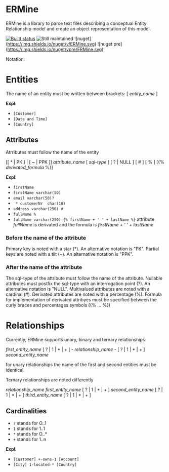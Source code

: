 # ERMine
ERMine is a library to parse text files describing a conceptual Entity Relationship model and create an object representation of this model.

[![Build status](https://ci.appveyor.com/api/projects/status/037mxfssp1fr0y4r?svg=true)](https://ci.appveyor.com/project/CdricLCharlier/ermine) 
![Still maintained](https://img.shields.io/maintenance/yes/2016.svg)
![nuget] (https://img.shields.io/nuget/v/ERMine.svg) 
![nuget pre] (https://img.shields.io/nuget/vpre/ERMine.svg)

Notation:
# Entities
The name of an entity must be written between brackets:
[ *entity_name* ]

**Expl:**

* ``` [Customer] ```
* ``` [Date and Time] ```
* ``` [Country] ```

## Attributes 

Atrributes must follow the name of the entity

[[ * | PK ] | [ ~ | PPK ]] *attribute_name* [ *sql-type* ] [ ? | NULL ] [ # ] [ % ] [{% *derivated_formula* %}]

**Expl:**

* ``` firstName ```
* ``` firstName varchar(50) ```
* ``` email varchar(50)? ```
* ``` * customerNr  char(10)```
* ``` address varchar(250) # ```
* ``` fullName % ```
* ``` fullName varchar(250) {% firstName + ' ' + lastName %} ``` attribute *fullName* is derivated and the formula is *firstName + ' ' + lastName*

### Before the name of the attribute
Primary key is noted with a star (*). An alternative notation is "PK".
Partial keys are noted with a tilt (~). An alternative notation is "PPK".
### After the name of the attribute
The sql-type of the attribute must follow the name of the attribute.
Nullable attributes must postfix the sql-type with an interrogation point (?). An alternative notation is "NULL".
Multivalued attributes are noted with a cardinal (#).
Derivated attributes are noted with a percentage (%).
Formula for implementation of derivated attribyes must be specified between the curly braces and percentages symbols ({% ... %})


# Relationships

Currently, ERMine supports unary, binary and ternary relationships

*first_entity_name* [ ? | 1 | * | + ] - *relationship_name* - [ ? | 1 | * | + ] *second_entity_name*

for unary relationships the name of the first and second entities must be identical.

Ternary relationships are noted differently

*relationship_name* *first_entity_name* [ ? | 1 | * | + ] *second_entity_name* [ ? | 1 | * | + ] *third_entity_name* [ ? | 1 | * | + ]

## Cardinalities

* ```?``` stands for O..1
* ```1``` stands for 1..1
* ```*``` stands for O..*
* ```+``` stands for 1..n

**Expl:**

* ``` [Customer] +-owns-1 [Account] ```
* ``` [City] 1-located-* [Country] ```
